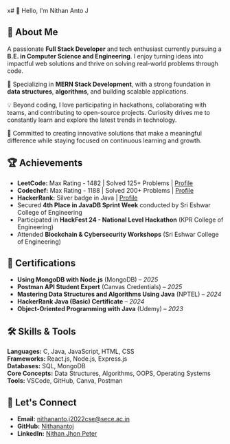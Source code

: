 x# 👋 Hello, I'm Nithan Anto J  

## 🌟 About Me  

A passionate **Full Stack Developer** and tech enthusiast currently pursuing a **B.E. in Computer Science and Engineering**. I enjoy turning ideas into impactful web solutions and thrive on solving real-world problems through code.  

🔧 Specializing in **MERN Stack Development**, with a strong foundation in **data structures**, **algorithms**, and building scalable applications.  

💡 Beyond coding, I love participating in hackathons, collaborating with teams, and contributing to open-source projects. Curiosity drives me to constantly learn and explore the latest trends in technology.  

🚀 Committed to creating innovative solutions that make a meaningful difference while staying focused on continuous learning and growth. 


## 🏆 Achievements  
- **LeetCode:** Max Rating - 1482 | Solved 125+ Problems | [Profile](https://leetcode.com/u/nithanantoj55/) 
- **Codechef:** Max Rating - 1188 | Solved 200+ Problems | [Profile](https://www.codechef.com/users/nithanantoj)
- **HackerRank:** Silver badge in Java | [Profile](https://www.hackerrank.com/profile/nithananto_j2021) 
- Secured **4th Place in JavaDB Sprint Week** conducted by Sri Eshwar College of Engineering  
- Participated in **HackFest 24 - National Level Hackathon** (KPR College of Engineering)  
- Attended **Blockchain & Cybersecurity Workshops** (Sri Eshwar College of Engineering)  


## 📜 Certifications  
- **Using MongoDB with Node.js** (MongoDB) – *2025*  
- **Postman API Student Expert** (Canvas Credentials) – *2025*  
- **Mastering Data Structures and Algorithms Using Java** (NPTEL) – *2024*  
- **HackerRank Java (Basic) Certificate** – *2024*  
- **Object-Oriented Programming with Java** (Udemy) – *2023*  


## 🛠️ Skills & Tools  
**Languages:** C, Java, JavaScript, HTML, CSS  
**Frameworks:** React.js, Node.js, Express.js  
**Databases:** SQL, MongoDB  
**Core Concepts:** Data Structures, Algorithms, OOPS, Operating Systems  
**Tools:** VSCode, GitHub, Canva, Postman 


## 🔗 Let's Connect  
- **Email:** [nithananto.j2022cse@sece.ac.in](mailto:nithananto.j2022cse@sece.ac.in)  
- **GitHub:** [Nithanantoj](https://github.com/Nithanantoj)  
- **LinkedIn:** [Nithan Jhon Peter](https://www.linkedin.com/in/nithan-jhon-peter-22cs115/)  

